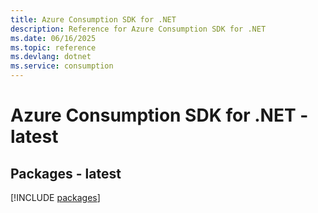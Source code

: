 ```yaml
---
title: Azure Consumption SDK for .NET
description: Reference for Azure Consumption SDK for .NET
ms.date: 06/16/2025
ms.topic: reference
ms.devlang: dotnet
ms.service: consumption
---
```

# Azure Consumption SDK for .NET - latest
## Packages - latest
[!INCLUDE [packages](consumption-index.md)]